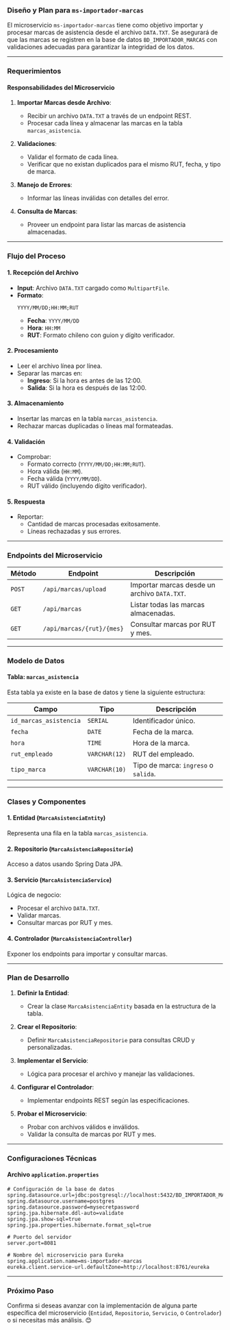### **Diseño y Plan para `ms-importador-marcas`**

El microservicio `ms-importador-marcas` tiene como objetivo importar y procesar marcas de asistencia desde el archivo `DATA.TXT`. Se asegurará de que las marcas se registren en la base de datos `BD_IMPORTADOR_MARCAS` con validaciones adecuadas para garantizar la integridad de los datos.

---

### **Requerimientos**

#### **Responsabilidades del Microservicio**
1. **Importar Marcas desde Archivo**:
    - Recibir un archivo `DATA.TXT` a través de un endpoint REST.
    - Procesar cada línea y almacenar las marcas en la tabla `marcas_asistencia`.

2. **Validaciones**:
    - Validar el formato de cada línea.
    - Verificar que no existan duplicados para el mismo RUT, fecha, y tipo de marca.

3. **Manejo de Errores**:
    - Informar las líneas inválidas con detalles del error.

4. **Consulta de Marcas**:
    - Proveer un endpoint para listar las marcas de asistencia almacenadas.

---

### **Flujo del Proceso**

#### **1. Recepción del Archivo**
- **Input**: Archivo `DATA.TXT` cargado como `MultipartFile`.
- **Formato**:
  ```
  YYYY/MM/DD;HH:MM;RUT
  ```
    - **Fecha**: `YYYY/MM/DD`
    - **Hora**: `HH:MM`
    - **RUT**: Formato chileno con guion y dígito verificador.

#### **2. Procesamiento**
- Leer el archivo línea por línea.
- Separar las marcas en:
    - **Ingreso**: Si la hora es antes de las 12:00.
    - **Salida**: Si la hora es después de las 12:00.

#### **3. Almacenamiento**
- Insertar las marcas en la tabla `marcas_asistencia`.
- Rechazar marcas duplicadas o líneas mal formateadas.

#### **4. Validación**
- Comprobar:
    - Formato correcto (`YYYY/MM/DD;HH:MM;RUT`).
    - Hora válida (`HH:MM`).
    - Fecha válida (`YYYY/MM/DD`).
    - RUT válido (incluyendo dígito verificador).

#### **5. Respuesta**
- Reportar:
    - Cantidad de marcas procesadas exitosamente.
    - Líneas rechazadas y sus errores.

---

### **Endpoints del Microservicio**

| **Método** | **Endpoint**               | **Descripción**                                  |
|------------|----------------------------|------------------------------------------------|
| `POST`     | `/api/marcas/upload`       | Importar marcas desde un archivo `DATA.TXT`.   |
| `GET`      | `/api/marcas`              | Listar todas las marcas almacenadas.           |
| `GET`      | `/api/marcas/{rut}/{mes}`  | Consultar marcas por RUT y mes.                |

---

### **Modelo de Datos**

#### **Tabla: `marcas_asistencia`**
Esta tabla ya existe en la base de datos y tiene la siguiente estructura:

| **Campo**            | **Tipo**        | **Descripción**                               |
|-----------------------|----------------|-----------------------------------------------|
| `id_marcas_asistencia` | `SERIAL`       | Identificador único.                         |
| `fecha`               | `DATE`         | Fecha de la marca.                           |
| `hora`                | `TIME`         | Hora de la marca.                            |
| `rut_empleado`        | `VARCHAR(12)`  | RUT del empleado.                            |
| `tipo_marca`          | `VARCHAR(10)`  | Tipo de marca: `ingreso` o `salida`.         |

---

### **Clases y Componentes**

#### **1. Entidad (`MarcaAsistenciaEntity`)**
Representa una fila en la tabla `marcas_asistencia`.

#### **2. Repositorio (`MarcaAsistenciaRepositorie`)**
Acceso a datos usando Spring Data JPA.

#### **3. Servicio (`MarcaAsistenciaService`)**
Lógica de negocio:
- Procesar el archivo `DATA.TXT`.
- Validar marcas.
- Consultar marcas por RUT y mes.

#### **4. Controlador (`MarcaAsistenciaController`)**
Exponer los endpoints para importar y consultar marcas.

---

### **Plan de Desarrollo**

1. **Definir la Entidad**:
    - Crear la clase `MarcaAsistenciaEntity` basada en la estructura de la tabla.

2. **Crear el Repositorio**:
    - Definir `MarcaAsistenciaRepositorie` para consultas CRUD y personalizadas.

3. **Implementar el Servicio**:
    - Lógica para procesar el archivo y manejar las validaciones.

4. **Configurar el Controlador**:
    - Implementar endpoints REST según las especificaciones.

5. **Probar el Microservicio**:
    - Probar con archivos válidos e inválidos.
    - Validar la consulta de marcas por RUT y mes.

---

### **Configuraciones Técnicas**

#### **Archivo `application.properties`**
```properties
# Configuración de la base de datos
spring.datasource.url=jdbc:postgresql://localhost:5432/BD_IMPORTADOR_MARCAS
spring.datasource.username=postgres
spring.datasource.password=mysecretpassword
spring.jpa.hibernate.ddl-auto=validate
spring.jpa.show-sql=true
spring.jpa.properties.hibernate.format_sql=true

# Puerto del servidor
server.port=8081

# Nombre del microservicio para Eureka
spring.application.name=ms-importador-marcas
eureka.client.service-url.defaultZone=http://localhost:8761/eureka
```

---

### **Próximo Paso**

Confirma si deseas avanzar con la implementación de alguna parte específica del microservicio (`Entidad`, `Repositorio`, `Servicio`, o `Controlador`) o si necesitas más análisis. 😊
